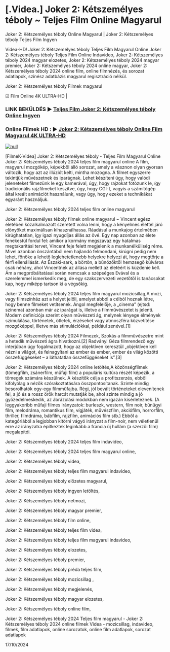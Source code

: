 # [.Videa.] Joker 2: Kétszemélyes téboly ~ Teljes Film Online Magyarul

Joker 2: Kétszemélyes téboly Online Magyarul | Joker 2: Kétszemélyes téboly Teljes Film Ingyen

Videa-HD! Joker 2: Kétszemélyes téboly Teljes Film Magyarul Online Joker 2: Kétszemélyes téboly Teljes Film Online Indavideo, Joker 2: Kétszemélyes téboly 2024 magyar elozetes, Joker 2: Kétszemélyes téboly 2024 magyar premier, Joker 2: Kétszemélyes téboly 2024 online magyar, Joker 2: Kétszemélyes téboly 2024 online film, online filmnézés, és sorozat adatlapok, színész adatbázis magyarul regisztráció nélkül.

Joker 2: Kétszemélyes téboly Filmek magyarul

☑ Film Online 4K ULTRA-HD |

### LINK BEKÜLDÉS ▶️ [Teljes Film Joker 2: Kétszemélyes téboly Online Ingyen](https://t.co/RThVJ8GmDL)

### Online Filmek HD : ▶️ [Joker 2: Kétszemélyes téboly Online Film Magyarul 4K ULTRA-HD](https://t.co/RThVJ8GmDL)

[![null](https://static.wixstatic.com/media/855a25_043b5abeb4ae4d35ac003198e7fe56ed~mv2.gif)](https://t.co/RThVJ8GmDL)

[FilmeK-Videa] Joker 2: Kétszemélyes téboly - Teljes Film Magyarul Online Joker 2: Kétszemélyes téboly 2024 teljes film magyarul online A film, magyarul mozgókép, képekből álló sorozat, amely a vásznon olyan gyorsan változik, hogy azt az illúziót kelti, mintha mozogna. A filmet egyszerre tekintjük művészetnek és iparágnak. Lehet készíteni úgy, hogy valódi jeleneteket filmezünk le egy kamerával, úgy, hogy rajzokat fotózunk le, így tradicionális rajzfilmeket készítve, úgy, hogy CGI-t, vagyis a számítógép által kreált animációt használunk, vagy úgy, hogy ezeket a technikákat egyaránt használjuk.

Joker 2: Kétszemélyes téboly 2024 teljes film online magyarul

Joker 2: Kétszemélyes téboly filmek online magyarul ~ Vincent egész életében közalkalmazott szeretett volna lenni, hogy a kényelmes élettel járó előnyöket maximálisan kihasználhassa. Ráadásul a munkajog értelmében kirúghatatlan, így igazi nyugdíjas állás az övé. Egy nap azonban az élete fenekestül fordul fel: amikor a kormány megszavaz egy hatalmas megtakarítási tervet, Vincent feje felett megjelenik a munkanélküliség réme. Mivel azonban önszántából nem hajlandó felmondani, kirúgni pedig nem lehet, főnöke a lehető leglehetetlenebb helyekre helyezi át, hogy megtörje a férfi ellenállását. Az Északi-sark, a börtön, a bűnözőktől hemzsegő külváros csak néhány, ahol Vincentnek az állása mellett az életéért is küzdenie kell. Ám a megpróbáltatásai során nemcsak a szépséges Evával és a szerelemmel ismerkedik meg, de egy szakszervezeti vezetőtől is tanácsokat kap, hogy miképp tartson ki a végsőkig.

Joker 2: Kétszemélyes téboly 2024 teljes film magyarul mozicsillag,A mozi, vagy filmszínház azt a helyet jelöli, amelyet abból a célból hoznak létre, hogy benne filmeket vetítsenek. Angol megfelelője, a „cinema” (ejtsd: szinema) azonban már az iparágat is, illetve a filmművészetet is jelenti. Modern definíciója szerint olyan művészeti ág, melynek lényege élmények szimulálása, történetek, ötletek, érzéseket vagy atmoszféra közvetítése mozgóképpel, illetve más stimulációkkal, például zenével.[1]

Joker 2: Kétszemélyes téboly 2024 Filmezek, Szokás a filmművészetre mint a hetedik művészeti ágra hivatkozni.[2] Radványi Géza filmrendező egy interjúban úgy fogalmazott, hogy az objektíven keresztül „objektíven kell nézni a világot, és felnagyítani az ember és ember, ember és világ közötti összefüggéseket – a láthatatlan összefüggéseket is”.[3]

Joker 2: Kétszemélyes téboly 2024 online letöltés,A közönségfilmek (tömegfilm, zsánerfilm, műfaji film) a populáris kultúra részét képezik, a tömegek számára készülnek. A készítők célja a profitszerzés, ebből kifolyólag a nézők szórakoztatására összpontosítanak. Szinte mindig besorolhatók egy-egy filmműfajba. Régi, jól bevált történeteket elevenítenek fel, a jó és a rossz örök harcát mutatják be, ahol szinte mindig a jó győzedelmeskedik, az ábrázolási módokban nem igazán kísérleteznek. (A leggyakoribb műfaji filmes irányzatok: burleszk, western, film noir, bűnügyi film, melodráma, romantikus film, vígjáték, művészfilm, akciófilm, horrorfilm, thriller, filmdráma, bábfilm, rajzfilm, animációs film stb.) Ebből a kategóriából a legjobban kitörni vágyó irányzat a film-noir, nem véletlenül erre az irányzatra építkeztek leginkább a francia új hullám (a szerzői film) megalapítói.

Joker 2: Kétszemélyes téboly 2024 teljes film indavideo,

Joker 2: Kétszemélyes téboly 2024 teljes film magyarul online,

Joker 2: Kétszemélyes téboly videa,

Joker 2: Kétszemélyes téboly teljes film magyarul indavideo,

Joker 2: Kétszemélyes téboly előzetes magyarul,

Joker 2: Kétszemélyes téboly ingyen letöltés,

Joker 2: Kétszemélyes téboly netmozi,

Joker 2: Kétszemélyes téboly magyar premier,

Joker 2: Kétszemélyes téboly film online,

Joker 2: Kétszemélyes téboly teljes film videa,

Joker 2: Kétszemélyes téboly teljes film magyarul indavideo,

Joker 2: Kétszemélyes téboly elozetes,

Joker 2: Kétszemélyes téboly premier,

Joker 2: Kétszemélyes téboly préda teljes film,

Joker 2: Kétszemélyes téboly mozicsillag ,

Joker 2: Kétszemélyes téboly megjelenés,

Joker 2: Kétszemélyes téboly magyar elozetes,

Joker 2: Kétszemélyes téboly online film,

Joker 2: Kétszemélyes téboly 2024 Teljes film magyarul - Joker 2: Kétszemélyes téboly 2024 online filmek Videa - mozicsillag, indavideo, filmek, film adatlapok, online sorozatok, online film adatlapok, sorozat adatlapok

17/10/2024
